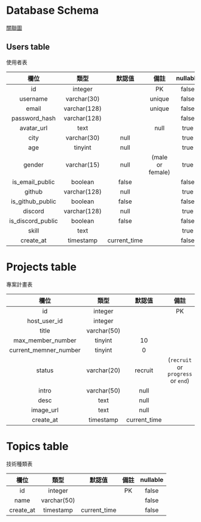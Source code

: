 # Database Schema

[關聯圖](https://dbdiagram.io/d/65088e4002bd1c4a5ecd0f45)

## Users table

使用者表  

|       欄位        |     類型     |    默認值    |       備註       | nullable |
| :---------------: | :----------: | :----------: | :--------------: | :------: |
|        id         |   integer    |              |        PK        |  false   |
|     username      | varchar(30)  |              |      unique      |  false   |
|       email       | varchar(128) |              |      unique      |  false   |
|   password_hash   | varchar(128) |              |                  |  false   |
|    avatar_url     |     text     |              |       null       |   true   |
|       city        | varchar(30)  |     null     |                  |   true   |
|        age        |   tinyint    |     null     |                  |   true   |
|      gender       | varchar(15)  |     null     | (male or female) |   true   |
|  is_email_public  |   boolean    |    false     |                  |  false   |
|      github       | varchar(128) |     null     |                  |   true   |
| is_github_public  |   boolean    |    false     |                  |  false   |
|      discord      | varchar(128) |     null     |                  |   true   |
| is_discord_public |   boolean    |    false     |                  |  false   |
|       skill       |     text     |              |                  |   true   |
|     create_at     |  timestamp   | current_time |                  |  false   |


# Projects table

專案計畫表

|         欄位          |    類型     |    默認值    |                備註                | nullable |
| :-------------------: | :---------: | :----------: | :--------------------------------: | :------: |
|          id           |   integer   |              |                 PK                 |  false   |
|     host_user_id      |   integer   |              |                                    |   true   |
|         title         | varchar(50) |              |                                    |   true   |
|   max_member_number   |   tinyint   |      10      |                                    |  false   |
| current_memner_number |   tinyint   |      0       |                                    |  false   |
|        status         | varchar(20) |   recruit    | (`recruit` or `progress` or `end`) |  false   |
|         intro         | varchar(50) |     null     |                                    |   true   |
|         desc          |    text     |     null     |                                    |   true   |
|       image_url       |    text     |     null     |                                    |   true   |
|       create_at       |  timestamp  | current_time |                                    |  false   |

# Topics table

技術種類表

|   欄位    |    類型     |    默認值    | 備註  | nullable |
| :-------: | :---------: | :----------: | :---: | :------: |
|    id     |   integer   |              |  PK   |  false   |
|   name    | varchar(50) |              |       |  false   |
| create_at |  timestamp  | current_time |       |  false   |
